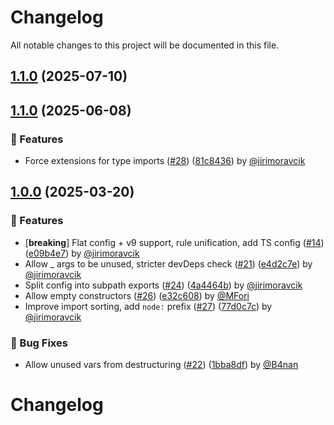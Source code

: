# Changelog

All notable changes to this project will be documented in this file.

## [1.1.0](https://github.com/apify/apify-eslint-config/releases/tag/v1.1.0) (2025-07-10)


## [1.1.0](https://github.com/apify/apify-eslint-config/releases/tag/v1.1.0) (2025-06-08)

### 🚀 Features

- Force extensions for type imports ([#28](https://github.com/apify/apify-eslint-config/pull/28)) ([81c8436](https://github.com/apify/apify-eslint-config/commit/81c84365f1dc7ae1b5ba372bca7804a7897abe62)) by [@jirimoravcik](https://github.com/jirimoravcik)


## [1.0.0](https://github.com/apify/apify-eslint-config/releases/tag/v1.0.0) (2025-03-20)

### 🚀 Features

- [**breaking**] Flat config + v9 support, rule unification, add TS config ([#14](https://github.com/apify/apify-eslint-config/pull/14)) ([e09b4e7](https://github.com/apify/apify-eslint-config/commit/e09b4e7e5da78e7c92d7a645e6a28d0e4326e5c8)) by [@jirimoravcik](https://github.com/jirimoravcik)
- Allow _ args to be unused, stricter devDeps check ([#21](https://github.com/apify/apify-eslint-config/pull/21)) ([e4d2c7e](https://github.com/apify/apify-eslint-config/commit/e4d2c7ef8e8368ec7f4ea0b66481582a735ab6b5)) by [@jirimoravcik](https://github.com/jirimoravcik)
- Split config into subpath exports ([#24](https://github.com/apify/apify-eslint-config/pull/24)) ([4a4464b](https://github.com/apify/apify-eslint-config/commit/4a4464ba177a0344079e413bd5bd9f7cab11a92d)) by [@jirimoravcik](https://github.com/jirimoravcik)
- Allow empty constructors ([#26](https://github.com/apify/apify-eslint-config/pull/26)) ([e32c608](https://github.com/apify/apify-eslint-config/commit/e32c6084ec204daa652034c4c34f25f1f8f68efd)) by [@MFori](https://github.com/MFori)
- Improve import sorting, add `node:` prefix ([#27](https://github.com/apify/apify-eslint-config/pull/27)) ([77d0c7c](https://github.com/apify/apify-eslint-config/commit/77d0c7c8f7efe60d0219334ca0e67b8bb006b18f)) by [@jirimoravcik](https://github.com/jirimoravcik)

### 🐛 Bug Fixes

- Allow unused vars from destructuring ([#22](https://github.com/apify/apify-eslint-config/pull/22)) ([1bba8df](https://github.com/apify/apify-eslint-config/commit/1bba8dfb3c660e5ae0a6b19bce29cec20d18052c)) by [@B4nan](https://github.com/B4nan)


# Changelog